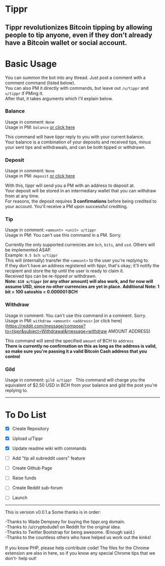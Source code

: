 # Tippr


Tippr revolutionizes Bitcoin tipping by allowing people to tip anyone, even if they don't already have a Bitcoin wallet or social account.
---
# Basic Usage
You can summon the bot into any thread. Just post a comment with a comment command (listed below).  
You can also PM it directly with commands, but leave out `/u/tippr` and `u/tippr` if PMing it.  
After that, it takes arguments which I'll explain below.

### Balance
Usage in comment: `None`  
Usage in PM: `balance`  [or click here](https://reddit.com/message/compose?to=tippr&subject=Balance&message=balance)

This command will have tippr reply to you with your current balance.  
Your balance is a combination of your deposits and received tips, minus your sent tips and withdrawals, and can be both tipped or withdrawn.

### Deposit  
Usage in comment: `None`  
Usage in PM: `deposit`  [or click here](https://reddit.com/message/compose?to=tippr&subject=Deposit&message=deposit)

With this, tippr will send you a PM with an address to deposit at.  
Your deposit will be stored in an intermediary wallet that you can withdraw from at any time.  
For reasons, the deposit requires **3 confirmations** before being credited to your account. You'll receive a PM upon successful crediting.

### Tip  
Usage in comment: `<amount> <unit> u/tippr`  
Usage in PM: You can't use this command in a PM. Sorry.  

Currently the only supported currencies are `bch`, `bits`, and `usd`. Others will be implemented ASAP.  
Example: `0.5 bch u/tippr`  
This will (internally) transfer the `<amount>` to the user you're replying to.  
If they don't have an address registered with tippr, that's okay; it'll notify the recipient and store the tip until the user is ready to claim it.  
Received tips can be re-tipped or withdrawn.  
**Note: `$10 u/tippr` (or any other amount) will also work, and for now will assume USD, since no other currencies are yet in place.**
**Additional Note: 1 bit = 100 satoshis = 0.000001 BCH**

### Withdraw
Usage in comment: You can't use this command in a comment. Sorry.  
Usage in PM: `withdraw <amount> <address>` [or click here](https://reddit.com/message/compose?to=tippr&subject=Withdrawal&message=withdraw AMOUNT ADDRESS)

This command will send the specified `amount` of BCH to `address`  
**There is currently no confirmation on this as long as the address is valid, so make sure you're passing it a valid Bitcoin Cash address that you control**

### Gild
Usage in comment: `gild u/tippr`  
This command will charge you the equivalent of $2.50 USD in BCH from your balance and gild the post you're replying to.

---

# To Do List
- [X] Create Repository
- [X] Upload u/Tippr
- [X] Update readme wiki with commands
- [ ] Add "tip all subreddit users" feature
- [ ] Create Github Page
- [ ] Raise funds
- [ ] Create Reddit sub-forum
- [ ] Launch


---
This is version v0.0.1.a Some thanks is in order:

-Thanks to Wade Dempsey for buying the tippr.org domain.
<br />
-Thanks to /u/cryptodude1 on Reddit for the original idea.
<br />
-Thanks to Twitter Bootstrap for being awesome. (Enough said.)
<br />
-Thanks to the countless others who have helped us work out the kinks!
<br /><br />
If you know PHP, please help contribute code! The files for the Chrome extension are also in here, so if you know any special Chrome tips that we don't- help out!
